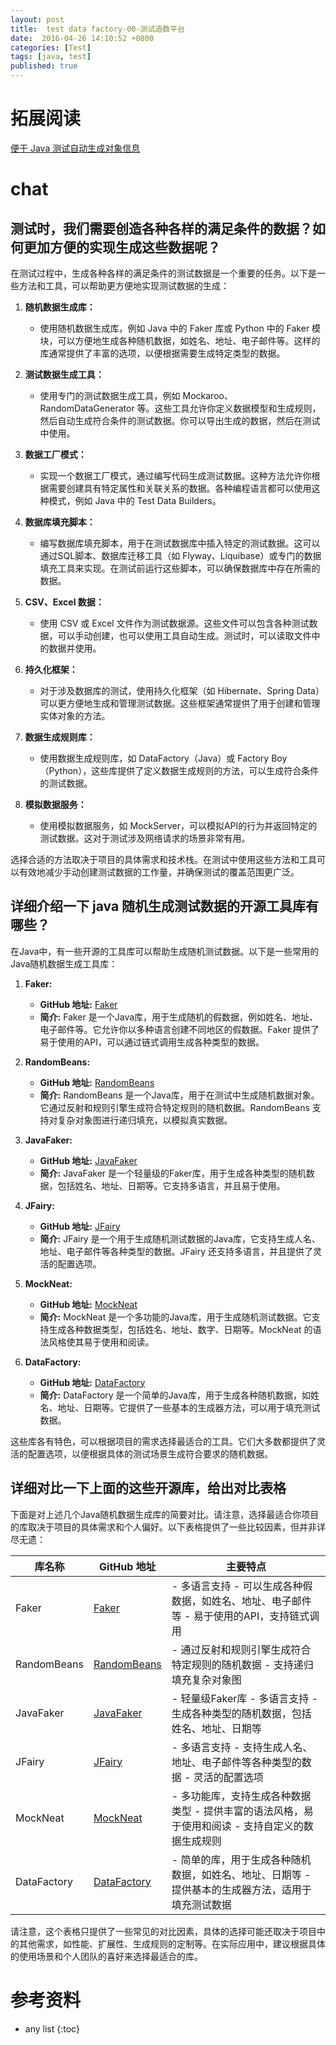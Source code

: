 ```yaml
---
layout: post
title:  test data factory-00-测试造数平台
date:  2016-04-26 14:10:52 +0800
categories: [Test]
tags: [java, test]
published: true
---
```


# 拓展阅读

[便于 Java 测试自动生成对象信息](https://github.com/houbb/data-factory)

# chat

## 测试时，我们需要创造各种各样的满足条件的数据？如何更加方便的实现生成这些数据呢？

在测试过程中，生成各种各样的满足条件的测试数据是一个重要的任务。以下是一些方法和工具，可以帮助更方便地实现测试数据的生成：

1. **随机数据生成库：**
   - 使用随机数据生成库，例如 Java 中的 Faker 库或 Python 中的 Faker 模块，可以方便地生成各种随机数据，如姓名、地址、电子邮件等。这样的库通常提供了丰富的选项，以便根据需要生成特定类型的数据。

2. **测试数据生成工具：**
   - 使用专门的测试数据生成工具，例如 Mockaroo、RandomDataGenerator 等。这些工具允许你定义数据模型和生成规则，然后自动生成符合条件的测试数据。你可以导出生成的数据，然后在测试中使用。

3. **数据工厂模式：**
   - 实现一个数据工厂模式，通过编写代码生成测试数据。这种方法允许你根据需要创建具有特定属性和关联关系的数据。各种编程语言都可以使用这种模式，例如 Java 中的 Test Data Builders。

4. **数据库填充脚本：**
   - 编写数据库填充脚本，用于在测试数据库中插入特定的测试数据。这可以通过SQL脚本、数据库迁移工具（如 Flyway、Liquibase）或专门的数据填充工具来实现。在测试前运行这些脚本，可以确保数据库中存在所需的数据。

5. **CSV、Excel 数据：**
   - 使用 CSV 或 Excel 文件作为测试数据源。这些文件可以包含各种测试数据，可以手动创建，也可以使用工具自动生成。测试时，可以读取文件中的数据并使用。

6. **持久化框架：**
   - 对于涉及数据库的测试，使用持久化框架（如 Hibernate、Spring Data）可以更方便地生成和管理测试数据。这些框架通常提供了用于创建和管理实体对象的方法。

7. **数据生成规则库：**
   - 使用数据生成规则库，如 DataFactory（Java）或 Factory Boy（Python），这些库提供了定义数据生成规则的方法，可以生成符合条件的测试数据。

8. **模拟数据服务：**
   - 使用模拟数据服务，如 MockServer，可以模拟API的行为并返回特定的测试数据。这对于测试涉及网络请求的场景非常有用。

选择合适的方法取决于项目的具体需求和技术栈。在测试中使用这些方法和工具可以有效地减少手动创建测试数据的工作量，并确保测试的覆盖范围更广泛。

## 详细介绍一下 java 随机生成测试数据的开源工具库有哪些？

在Java中，有一些开源的工具库可以帮助生成随机测试数据。以下是一些常用的Java随机数据生成工具库：

1. **Faker:**
   - **GitHub 地址:** [Faker](https://github.com/DiUS/java-faker)
   - **简介:** Faker 是一个Java库，用于生成随机的假数据，例如姓名、地址、电子邮件等。它允许你以多种语言创建不同地区的假数据。Faker 提供了易于使用的API，可以通过链式调用生成各种类型的数据。

2. **RandomBeans:**
   - **GitHub 地址:** [RandomBeans](https://github.com/benas/random-beans)
   - **简介:** RandomBeans 是一个Java库，用于在测试中生成随机数据对象。它通过反射和规则引擎生成符合特定规则的随机数据。RandomBeans 支持对复杂对象图进行递归填充，以模拟真实数据。

3. **JavaFaker:**
   - **GitHub 地址:** [JavaFaker](https://github.com/StefanSchroeder/Gson)
   - **简介:** JavaFaker 是一个轻量级的Faker库，用于生成各种类型的随机数据，包括姓名、地址、日期等。它支持多语言，并且易于使用。

4. **JFairy:**
   - **GitHub 地址:** [JFairy](https://github.com/Codearte/jfairy)
   - **简介:** JFairy 是一个用于生成随机测试数据的Java库，它支持生成人名、地址、电子邮件等各种类型的数据。JFairy 还支持多语言，并且提供了灵活的配置选项。

5. **MockNeat:**
   - **GitHub 地址:** [MockNeat](https://github.com/nomemory/mockneat)
   - **简介:** MockNeat 是一个多功能的Java库，用于生成随机测试数据。它支持生成各种数据类型，包括姓名、地址、数字、日期等。MockNeat 的语法风格使其易于使用和阅读。

6. **DataFactory:**
   - **GitHub 地址:** [DataFactory](https://github.com/andygibson/datafactory)
   - **简介:** DataFactory 是一个简单的Java库，用于生成各种随机数据，如姓名、地址、日期等。它提供了一些基本的生成器方法，可以用于填充测试数据。

这些库各有特色，可以根据项目的需求选择最适合的工具。它们大多数都提供了灵活的配置选项，以便根据具体的测试场景生成符合要求的随机数据。

## 详细对比一下上面的这些开源库，给出对比表格

下面是对上述几个Java随机数据生成库的简要对比。请注意，选择最适合你项目的库取决于项目的具体需求和个人偏好。以下表格提供了一些比较因素，但并非详尽无遗：

| 库名称             | GitHub 地址                             | 主要特点                                                                                                                                                                          |
|--------------------|-----------------------------------------|------------------------------------------------------------------------------------------------------------------------------------------------------------------------------------|
| Faker              | [Faker](https://github.com/DiUS/java-faker) | - 多语言支持 - 可以生成各种假数据，如姓名、地址、电子邮件等 - 易于使用的API，支持链式调用                                                                                             |
| RandomBeans        | [RandomBeans](https://github.com/benas/random-beans) | - 通过反射和规则引擎生成符合特定规则的随机数据 - 支持递归填充复杂对象图                                                                                                              |
| JavaFaker          | [JavaFaker](https://github.com/StefanSchroeder/Gson) | - 轻量级Faker库 - 多语言支持 - 生成各种类型的随机数据，包括姓名、地址、日期等                                                                                                         |
| JFairy             | [JFairy](https://github.com/Codearte/jfairy) | - 多语言支持 - 支持生成人名、地址、电子邮件等各种类型的数据 - 灵活的配置选项                                                                                                           |
| MockNeat           | [MockNeat](https://github.com/nomemory/mockneat) | - 多功能库，支持生成各种数据类型 - 提供丰富的语法风格，易于使用和阅读 - 支持自定义的数据生成规则                                                                                  |
| DataFactory        | [DataFactory](https://github.com/andygibson/datafactory) | - 简单的库，用于生成各种随机数据，如姓名、地址、日期等 - 提供基本的生成器方法，适用于填充测试数据                                                                                     |

请注意，这个表格只提供了一些常见的对比因素，具体的选择可能还取决于项目中的其他需求，如性能、扩展性、生成规则的定制等。在实际应用中，建议根据具体的使用场景和个人团队的喜好来选择最适合的库。

# 参考资料


* any list
{:toc}
